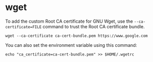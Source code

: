# wget

To add the custom Root CA certificate for GNU Wget, use the ```--ca-certificate=FILE``` command to trust the Root CA certificate bundle. 

```wget --ca-certificate ca-cert-bundle.pem https://www.google.com```

You can also set the environment variable using this command:

```echo "ca_certificate=ca-cert-bundle.pem" >> $HOME/.wgetrc```
